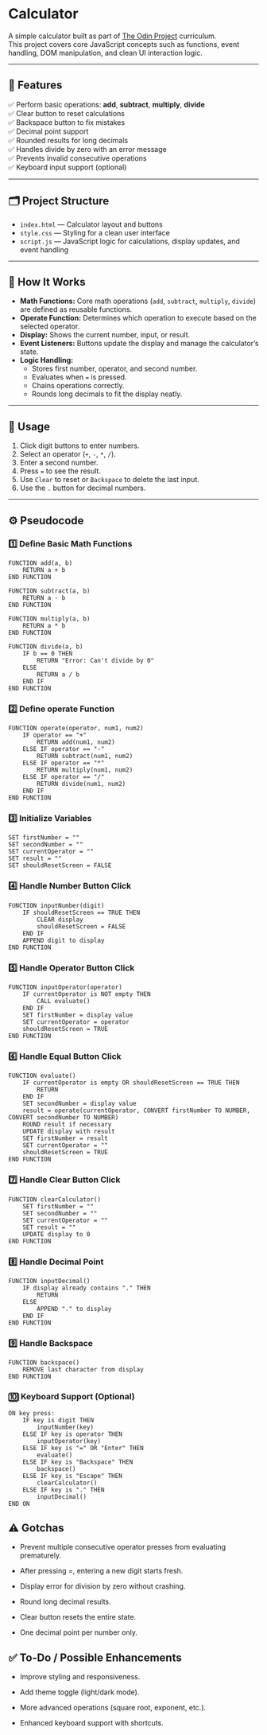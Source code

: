 # Calculator

A simple calculator built as part of [The Odin Project](https://www.theodinproject.com/) curriculum.  
This project covers core JavaScript concepts such as functions, event handling, DOM manipulation, and clean UI interaction logic.

---

## 🚀 Features

✅ Perform basic operations: **add**, **subtract**, **multiply**, **divide**  
✅ Clear button to reset calculations  
✅ Backspace button to fix mistakes  
✅ Decimal point support  
✅ Rounded results for long decimals  
✅ Handles divide by zero with an error message  
✅ Prevents invalid consecutive operations  
✅ Keyboard input support (optional)

---

## 🗂️ Project Structure

- `index.html` — Calculator layout and buttons  
- `style.css` — Styling for a clean user interface  
- `script.js` — JavaScript logic for calculations, display updates, and event handling

---

## 📌 How It Works

- **Math Functions:** Core math operations (`add`, `subtract`, `multiply`, `divide`) are defined as reusable functions.
- **Operate Function:** Determines which operation to execute based on the selected operator.
- **Display:** Shows the current number, input, or result.
- **Event Listeners:** Buttons update the display and manage the calculator’s state.
- **Logic Handling:**  
  - Stores first number, operator, and second number.  
  - Evaluates when `=` is pressed.  
  - Chains operations correctly.
  - Rounds long decimals to fit the display neatly.

---

## 🔢 Usage

1. Click digit buttons to enter numbers.
2. Select an operator (`+`, `-`, `*`, `/`).
3. Enter a second number.
4. Press `=` to see the result.
5. Use `Clear` to reset or `Backspace` to delete the last input.
6. Use the `.` button for decimal numbers.

---

## ⚙️ Pseudocode

### 1️⃣ Define Basic Math Functions

```plaintext
FUNCTION add(a, b)
    RETURN a + b
END FUNCTION

FUNCTION subtract(a, b)
    RETURN a - b
END FUNCTION

FUNCTION multiply(a, b)
    RETURN a * b
END FUNCTION

FUNCTION divide(a, b)
    IF b == 0 THEN
        RETURN "Error: Can't divide by 0"
    ELSE
        RETURN a / b
    END IF
END FUNCTION
```

### 2️⃣ Define operate Function

```plaintext
FUNCTION operate(operator, num1, num2)
    IF operator == "+"
        RETURN add(num1, num2)
    ELSE IF operator == "-"
        RETURN subtract(num1, num2)
    ELSE IF operator == "*"
        RETURN multiply(num1, num2)
    ELSE IF operator == "/"
        RETURN divide(num1, num2)
    END IF
END FUNCTION
```

### 3️⃣ Initialize Variables

```plaintext
SET firstNumber = ""
SET secondNumber = ""
SET currentOperator = ""
SET result = ""
SET shouldResetScreen = FALSE
```

### 4️⃣ Handle Number Button Click

```plaintext
FUNCTION inputNumber(digit)
    IF shouldResetScreen == TRUE THEN
        CLEAR display
        shouldResetScreen = FALSE
    END IF
    APPEND digit to display
END FUNCTION
```

### 5️⃣ Handle Operator Button Click

```plaintext
FUNCTION inputOperator(operator)
    IF currentOperator is NOT empty THEN
        CALL evaluate()
    END IF
    SET firstNumber = display value
    SET currentOperator = operator
    shouldResetScreen = TRUE
END FUNCTION
```

### 6️⃣ Handle Equal Button Click

```plaintext
FUNCTION evaluate()
    IF currentOperator is empty OR shouldResetScreen == TRUE THEN
        RETURN
    END IF
    SET secondNumber = display value
    result = operate(currentOperator, CONVERT firstNumber TO NUMBER, CONVERT secondNumber TO NUMBER)
    ROUND result if necessary
    UPDATE display with result
    SET firstNumber = result
    SET currentOperator = ""
    shouldResetScreen = TRUE
END FUNCTION
```

### 7️⃣ Handle Clear Button Click

```plaintext
FUNCTION clearCalculator()
    SET firstNumber = ""
    SET secondNumber = ""
    SET currentOperator = ""
    SET result = ""
    UPDATE display to 0
END FUNCTION
```

### 8️⃣ Handle Decimal Point

```plaintext
FUNCTION inputDecimal()
    IF display already contains "." THEN
        RETURN
    ELSE
        APPEND "." to display
    END IF
END FUNCTION
```
### 9️⃣ Handle Backspace

```plaintext
FUNCTION backspace()
    REMOVE last character from display
END FUNCTION
```

### 🔟 Keyboard Support (Optional)

```plaintext
ON key press:
    IF key is digit THEN
        inputNumber(key)
    ELSE IF key is operator THEN
        inputOperator(key)
    ELSE IF key is "=" OR "Enter" THEN
        evaluate()
    ELSE IF key is "Backspace" THEN
        backspace()
    ELSE IF key is "Escape" THEN
        clearCalculator()
    ELSE IF key is "." THEN
        inputDecimal()
END ON
```

## ⚠️ Gotchas
- Prevent multiple consecutive operator presses from evaluating prematurely.

- After pressing =, entering a new digit starts fresh.

- Display error for division by zero without crashing.

- Round long decimal results.

- Clear button resets the entire state.

- One decimal point per number only.

## ✅ To-Do / Possible Enhancements
 - Improve styling and responsiveness.

 - Add theme toggle (light/dark mode).

 - More advanced operations (square root, exponent, etc.).

 - Enhanced keyboard support with shortcuts.

